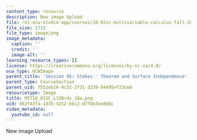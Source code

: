 ```yaml
---
content_type: resource
description: New image Upload
file: /ol-ocw-studio-app/courses/18-02sc-multivariable-calculus-fall-2010/462f43fa1d354252bbc2d7fbb3ae8d8c_MIT18_02SC_L32Brds_10a.png
file_size: 1713
file_type: image/png
image_metadata:
  caption: ''
  credit: ''
  image-alt: ''
learning_resource_types: []
license: https://creativecommons.org/licenses/by-nc-sa/4.0/
ocw_type: OCWImage
parent_title: 'Session 95: Stokes'' Theorem and Surface Independence'
parent_type: CourseSection
parent_uid: f551eb10-9c52-2f31-3239-84495ef23ce8
resourcetype: Image
title: MIT18_02SC_L32Brds_10a.png
uid: 462f43fa-1d35-4252-bbc2-d7fbb3ae8d8c
video_metadata:
  youtube_id: null
---
```

New image Upload